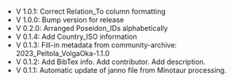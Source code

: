 - V 1.0.1: Correct Relation_To column formatting
- V 1.0.0: Bump version for release
- V 0.2.0: Arranged Poseidon_IDs alphabetically
- V 0.1.4: Add Country_ISO information
- V 0.1.3: Fill-in metadata from community-archive: 2023_Peltola_VolgaOka-1.1.0
- V 0.1.2: Add BibTex info. Add contributor. Add description.
- V 0.1.1: Automatic update of janno file from Minotaur processing.

